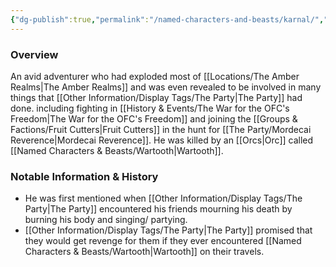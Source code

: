 ```yaml
---
{"dg-publish":true,"permalink":"/named-characters-and-beasts/karnal/","tags":["NPC"],"updated":"2025-03-01T14:17:10.606+00:00"}
---
```



### Overview
An avid adventurer who had exploded most of [[Locations/The Amber Realms\|The Amber Realms]] and was even revealed to be involved in many things that [[Other Information/Display Tags/The Party\|The Party]] had done. including fighting in [[History & Events/The War for the OFC's Freedom\|The War for the OFC's Freedom]] and joining the [[Groups & Factions/Fruit Cutters\|Fruit Cutters]] in the hunt for [[The Party/Mordecai Reverence\|Mordecai Reverence]]. He was killed by an [[Orcs\|Orc]] called [[Named Characters & Beasts/Wartooth\|Wartooth]]. 

### Notable Information & History 
- He was first mentioned when [[Other Information/Display Tags/The Party\|The Party]] encountered his friends mourning his death by burning his body and singing/ partying. 
- [[Other Information/Display Tags/The Party\|The Party]] promised that they would get revenge for them if they ever encountered [[Named Characters & Beasts/Wartooth\|Wartooth]] on their travels. 